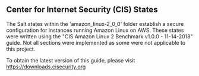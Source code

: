 Center for Internet Security (CIS) States
-----------------------------------------

The Salt states within the 'amazon_linux-2_0_0' folder establish a secure configuration for instances running Amazon Linux on AWS. These states were written using the "CIS Amazon Linux 2 Benchmark v1.0.0 - 11-14-2018" guide. Not all sections were implemented as some were not applicable to this project.

To obtain the latest version of this guide, please visit https://downloads.cisecurity.org
